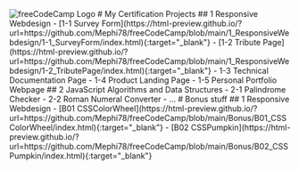 <img class="fcclogo" src="https://cdn.freecodecamp.org/platform/universal/fcc_primary.svg" alt="freeCodeCamp Logo" />
# My Certification Projects
## 1 Responsive Webdesign
- [1-1 Survey Form](https://html-preview.github.io/?url=https://github.com/Mephi78/freeCodeCamp/blob/main/1_ResponsiveWebdesign/1-1_SurveyForm/index.html){:target="_blank"}
- [1-2 Tribute Page](https://html-preview.github.io/?url=https://github.com/Mephi78/freeCodeCamp/blob/main/1_ResponsiveWebdesign/1-2_TributePage/index.html){:target="_blank"}
- 1-3 Technical Documentation Page
- 1-4 Product Landing Page
- 1-5 Personal Portfolio Webpage
## 2 JavaScript Algorithms and Data Structures
- 2-1 Palindrome Checker
- 2-2 Roman Numeral Converter
- ...
# Bonus stuff
## 1 Responsive Webdesign
- [B01 CSSColorWheel](https://html-preview.github.io/?url=https://github.com/Mephi78/freeCodeCamp/blob/main/Bonus/B01_CSSColorWheel/index.html){:target="_blank"}
- [B02 CSSPumpkin](https://html-preview.github.io/?url=https://github.com/Mephi78/freeCodeCamp/blob/main/Bonus/B02_CSSPumpkin/index.html){:target="_blank"}